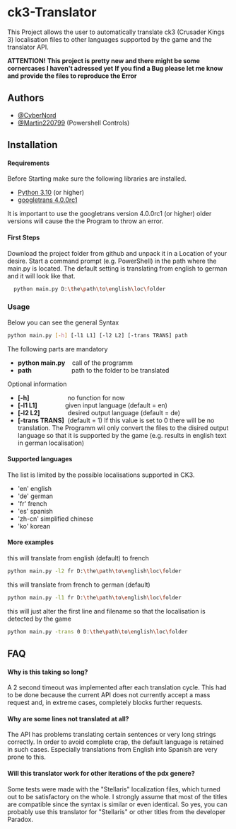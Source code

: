 
# ck3-Translator

This Project allows the user to automatically translate ck3 (Crusader Kings 3) localisation files to other languages supported by the game and the translator API.

**ATTENTION!**
**This project is pretty new and there might be some cornercases I haven't adressed yet**
**If you find a Bug please let me know and provide the files to reproduce the Error**

## Authors

- [@CyberNord](https://github.com/CyberNord)
- [@Martin220799](https://github.com/Martin220799)    (Powershell Controls) 


## Installation

#### Requirements
Before Starting make sure the following libraries are installed. 

- [Python 3.10](https://www.python.org/downloads/) (or higher)
- [googletrans 4.0.0rc1](https://libraries.io/pypi/googletrans)

It is important to use the googletrans version 4.0.0rc1 (or higher) older versions will cause the the Program to throw an error.

#### First Steps
Download the project folder from github and unpack it in a Location of your desire. Start a command prompt (e.g. PowerShell) in the path where the main.py is located. 
The default setting is translating from english to german and it will look like that. 

```bash
  python main.py D:\the\path\to\english\loc\folder
```

### Usage
Below you can see the general Syntax 

```bash
python main.py [-h] [-l1 L1] [-l2 L2] [-trans TRANS] path
```
The following parts are mandatory
 - **python main.py**&nbsp;&nbsp;&nbsp;&nbsp;call of the programm
 - **path**&nbsp;&nbsp;&nbsp;&nbsp;&nbsp;&nbsp;&nbsp;&nbsp;&nbsp;&nbsp;&nbsp;&nbsp;&nbsp;&nbsp;&nbsp;&nbsp;&nbsp;&nbsp;&nbsp;&nbsp;&nbsp;&nbsp;&nbsp;path to the folder to be translated

Optional information
- **[-h]**&nbsp;&nbsp;&nbsp;&nbsp;&nbsp;&nbsp;&nbsp;&nbsp;&nbsp;&nbsp;&nbsp;&nbsp;&nbsp;&nbsp;&nbsp;&nbsp;&nbsp;&nbsp;&nbsp;&nbsp;&nbsp; no function for now
- **[-l1 L1]**&nbsp;&nbsp;&nbsp;&nbsp;&nbsp;&nbsp;&nbsp;&nbsp;&nbsp;&nbsp;&nbsp;&nbsp;&nbsp;&nbsp;&nbsp;&nbsp;given input language (default = en)
- **[-l2 L2]**&nbsp;&nbsp;&nbsp;&nbsp;&nbsp;&nbsp;&nbsp;&nbsp;&nbsp;&nbsp;&nbsp;&nbsp;&nbsp;&nbsp;&nbsp;&nbsp;desired output language (default = de)
- **[-trans TRANS]**&nbsp;&nbsp;(default = 1) If this value is set to 0 there will be no translation. The Programm wil only convert the files to the disired output language so that it is supported by the game (e.g. results in english text in german localisation)

#### Supported languages 
The list is limited by the possible localisations supported in CK3.
- 'en' english
- 'de' german
- 'fr' french
- 'es' spanish
- 'zh-cn' simplified chinese
- 'ko' korean

#### More examples

this will translate from english (default) to french
```bash
python main.py -l2 fr D:\the\path\to\english\loc\folder
```
this will translate from french to german (default)
```bash
python main.py -l1 fr D:\the\path\to\english\loc\folder
```

this will just alter the first line and filename so that the localisation is detected by the game
```bash
python main.py -trans 0 D:\the\path\to\english\loc\folder
```
## FAQ

#### Why is this taking so long? 

A 2 second timeout was implemented after each translation cycle.
This had to be done because the current API does not currently accept a mass request and, in extreme cases, completely blocks further requests.

#### Why are some lines not translated at all? 

The API has problems translating certain sentences or very long strings correctly.
In order to avoid complete crap, the default language is retained in such cases.
Especially translations from English into Spanish are very prone to this.


#### Will this translator work for other iterations of the pdx genere? 

Some tests were made with the "Stellaris" localization files, which turned out to be satisfactory on the whole.
I strongly assume that most of the titles are compatible since the syntax is similar or even identical.
So yes, you can probably use this translator for "Stellaris" or other titles from the developer Paradox.
